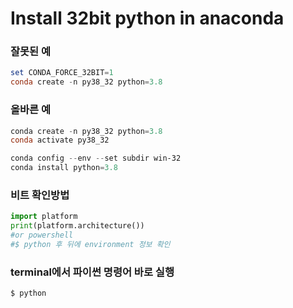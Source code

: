 # Install 32bit python in anaconda
### 잘못된 예
```powershell
set CONDA_FORCE_32BIT=1
conda create -n py38_32 python=3.8
```

### 올바른 예
```powershell
conda create -n py38_32 python=3.8
conda activate py38_32

conda config --env --set subdir win-32
conda install python=3.8
```

### 비트 확인방법
```python
import platform
print(platform.architecture())
#or powershell
#$ python 후 뒤에 environment 정보 확인
```

### terminal에서 파이썬 명령어 바로 실행
```powershell
$ python 
```